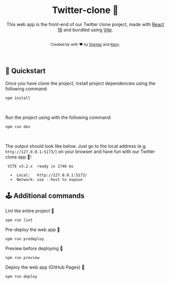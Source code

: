 <br />
<div align="center">
  <h1>Twitter-clone 🦜</h1>
  <p>
    This web app is the front-end of our Twitter clone project, made with <a href="https://reactjs.org/">React 18</a> and bundled using <a href="https://vitejs.dev/">Vite</a>.
  </p>
  <br />
  <sub>
    Created by with ❤️ by <a href="https://github.com/dorix1990">Dornaz</a> and <a href="https://github.com/frankmbappe">Kevy</a>.
  </sub>
</div>

<br />
<br />

## 🚀 Quickstart

Once you have clone the project, install project dependencies using the following command:

```shell
npm install
```

<br />

Run the project using with the following command:

```shell
npm run dev
```

<br />

The output should look like below. Just go to the local address (e.g. `http://127.0.0.1:5173/`) on your browser and have fun with our Twitter clone app 🎉!

```shell
 VITE v3.2.x  ready in 1746 ms

  ➜  Local:   http://127.0.0.1:5173/
  ➜  Network: use --host to expose
```

## 🕹️ Additional commands

Lint the entire project 🐛

```shell
npm run lint
```

Pre-deploy the web app 🎨

```shell
npm run predeploy
```

Preview before deploying 🔮

```shell
npm run preview
```

Deploy the web app (GitHub Pages) 🚀

```shell
npm run deploy
```
